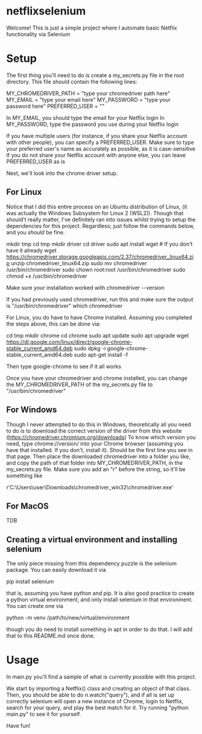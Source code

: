 # netflixselenium

Welcome! This is just a simple project where I automate basic Netflix functionality via Selenium

# Setup

The first thing you'll need to do is create a my_secrets.py file in the root directory. This file should contain the following lines:

MY_CHROMEDRIVER_PATH = "type your chromedriver path here"
MY_EMAIL = "type your email here"
MY_PASSWORD = "type your password here"
PREFERRED_USER = ""

In MY_EMAIL, you should type the email for your Netflix login
In MY_PASSWORD, type the password you use during your Netflix login

If you have multiple users (for instance, if you share your Netflix account with other people), you can specify a PREFERRED_USER.
Make sure to type your preferred user's name as accurately as possible, as it is case-sensitive
If you do not share your Netflix account with anyone else, you can leave PREFERRED_USER as is

Next, we'll look into the chrome driver setup.

## For Linux

Notice that I did this entire process on an Ubuntu distribution of Linux, (it was actually the Windows Subsystem for Linux 2 (WSL2)). Though that should't really matter, I've definitely ran into issues whilst trying to setup the dependencies for this project. Regardless; just follow the commands below, and you *should* be fine.

mkdir tmp
cd tmp
mkdir driver
cd driver
sudo apt install wget # If you don't have it already
wget https://chromedriver.storage.googleapis.com/2.37/chromedriver_linux64.zip
unzip chromedriver_linux64.zip
sudo mv chromedriver /usr/bin/chromedriver
sudo chown root:root /usr/bin/chromedriver
sudo chmod +x /usr/bin/chromedriver

Make sure your installation worked with
chromedriver --version

If you had previously used chromedriver, run this and make sure the output is "/usr/bin/chromedriver"
which chromedriver

For Linux, you do have to have Chrome installed. Assuming you completed the steps above, this can be done via:

cd tmp
mkdir chrome
cd chrome
sudo apt update
sudo apt upgrade
wget https://dl.google.com/linux/direct/google-chrome-stable_current_amd64.deb
sudo dpkg -i google-chrome-stable_current_amd64.deb
sudo apt-get install -f

Then type google-chrome to see if it all works

Once you have your chromedriver and chrome installed, you can change the MY_CHROMEDRIVER_PATH of the my_secrets.py file to "/usr/bin/chromedriver"

## For Windows

Though I never attempted to do this in Windows, theoretically all you need to do is to download the correct version of the driver from this website (https://chromedriver.chromium.org/downloads)
To know which version you need, type chrome://version/ into your Chrome browser (assuming you have that installed. If you don't, install it). Should be the first line you see in that page.
Then place the downloaded chromedriver into a folder you like, and copy the path of that folder into MY_CHROMEDRIVER_PATH, in the my_secrets.py file. Make sure you add an "r" before the string, so it'll be something like

r'C:\Users\user\Downloads\chromedriver_win32\chromedriver.exe'

## For MacOS

TDB

## Creating a virtual environment and installing selenium

The only piece missing from this dependency puzzle is the selenium package. You can easily download it via

pip install selenium

that is, assuming you have python and pip. 
It is also good practice to create a python virtual environment, and only install selenium in that environment. You can create one via

python -m venv /path/to/new/virtual/environment

though you do need to install something in apt in order to do that. I will add that to this README.md once done.

# Usage

In main.py you'll find a sample of what is currently possible with this project.

We start by importing a Netflix() class and creating an object of that class.
Then, you should be able to do n.watch("query"), and if all is set up correctly selenium will open a new instance of Chrome, login to Netflix, search for your query, and play the best match for it. Try running "python main.py" to see it for yourself.

Have fun!